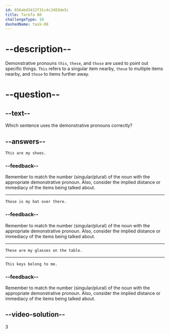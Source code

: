```yaml
---
id: 656abd3412f31c4c2483de5c
title: Tarefa 80
challengeType: 19
dashedName: task-80
---
```


# --description--

Demonstrative pronouns `this`, `these`, and `those` are used to point out specific things. `This` refers to a singular item nearby, `these` to multiple items nearby, and `those` to items further away.

# --question--

## --text--

Which sentence uses the demonstrative pronouns correctly?

## --answers--

`This are my shoes.`

### --feedback--

Remember to match the number (singular/plural) of the noun with the appropriate demonstrative pronoun. Also, consider the implied distance or immediacy of the items being talked about.

---

`Those is my hat over there.`

### --feedback--

Remember to match the number (singular/plural) of the noun with the appropriate demonstrative pronoun. Also, consider the implied distance or immediacy of the items being talked about.

---

`These are my glasses on the table.`

---

`This keys belong to me.`

### --feedback--

Remember to match the number (singular/plural) of the noun with the appropriate demonstrative pronoun. Also, consider the implied distance or immediacy of the items being talked about.

## --video-solution--

3
